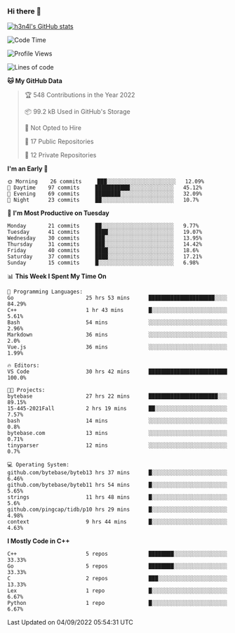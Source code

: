 ### Hi there 👋

[![h3n4l's GitHub stats](https://github-readme-stats.vercel.app/api?username=h3n4l&count_private=true&show_icons=true&theme=radical)](https://github.com/h3n4l/github-readme-stats)

<!--START_SECTION:waka-->
![Code Time](http://img.shields.io/badge/Code%20Time-649%20hrs%2027%20mins-blue)

![Profile Views](http://img.shields.io/badge/Profile%20Views-3-blue)

![Lines of code](https://img.shields.io/badge/From%20Hello%20World%20I%27ve%20Written-43%20Thousand%20lines%20of%20code-blue)

**🐱 My GitHub Data** 

> 🏆 548 Contributions in the Year 2022
 > 
> 📦 99.2 kB Used in GitHub's Storage 
 > 
> 🚫 Not Opted to Hire
 > 
> 📜 17 Public Repositories 
 > 
> 🔑 12 Private Repositories  
 > 
**I'm an Early 🐤** 

```text
🌞 Morning    26 commits     ███░░░░░░░░░░░░░░░░░░░░░░   12.09% 
🌆 Daytime    97 commits     ███████████░░░░░░░░░░░░░░   45.12% 
🌃 Evening    69 commits     ████████░░░░░░░░░░░░░░░░░   32.09% 
🌙 Night      23 commits     ██░░░░░░░░░░░░░░░░░░░░░░░   10.7%

```
📅 **I'm Most Productive on Tuesday** 

```text
Monday       21 commits     ██░░░░░░░░░░░░░░░░░░░░░░░   9.77% 
Tuesday      41 commits     ████░░░░░░░░░░░░░░░░░░░░░   19.07% 
Wednesday    30 commits     ███░░░░░░░░░░░░░░░░░░░░░░   13.95% 
Thursday     31 commits     ███░░░░░░░░░░░░░░░░░░░░░░   14.42% 
Friday       40 commits     ████░░░░░░░░░░░░░░░░░░░░░   18.6% 
Saturday     37 commits     ████░░░░░░░░░░░░░░░░░░░░░   17.21% 
Sunday       15 commits     █░░░░░░░░░░░░░░░░░░░░░░░░   6.98%

```


📊 **This Week I Spent My Time On** 

```text
💬 Programming Languages: 
Go                       25 hrs 53 mins      █████████████████████░░░░   84.29% 
C++                      1 hr 43 mins        █░░░░░░░░░░░░░░░░░░░░░░░░   5.61% 
Bash                     54 mins             ░░░░░░░░░░░░░░░░░░░░░░░░░   2.96% 
Markdown                 36 mins             ░░░░░░░░░░░░░░░░░░░░░░░░░   2.0% 
Vue.js                   36 mins             ░░░░░░░░░░░░░░░░░░░░░░░░░   1.99%

🔥 Editors: 
VS Code                  30 hrs 42 mins      █████████████████████████   100.0%

🐱‍💻 Projects: 
bytebase                 27 hrs 22 mins      ██████████████████████░░░   89.15% 
15-445-2021Fall          2 hrs 19 mins       ██░░░░░░░░░░░░░░░░░░░░░░░   7.57% 
bash                     14 mins             ░░░░░░░░░░░░░░░░░░░░░░░░░   0.8% 
bytebase.com             13 mins             ░░░░░░░░░░░░░░░░░░░░░░░░░   0.71% 
tinyparser               12 mins             ░░░░░░░░░░░░░░░░░░░░░░░░░   0.7%

💻 Operating System: 
github.com/bytebase/byteb13 hrs 37 mins      █░░░░░░░░░░░░░░░░░░░░░░░░   6.46% 
github.com/bytebase/byteb11 hrs 54 mins      █░░░░░░░░░░░░░░░░░░░░░░░░   5.65% 
strings                  11 hrs 48 mins      █░░░░░░░░░░░░░░░░░░░░░░░░   5.6% 
github.com/pingcap/tidb/p10 hrs 29 mins      █░░░░░░░░░░░░░░░░░░░░░░░░   4.98% 
context                  9 hrs 44 mins       █░░░░░░░░░░░░░░░░░░░░░░░░   4.63%

```

**I Mostly Code in C++** 

```text
C++                      5 repos             ████████░░░░░░░░░░░░░░░░░   33.33% 
Go                       5 repos             ████████░░░░░░░░░░░░░░░░░   33.33% 
C                        2 repos             ███░░░░░░░░░░░░░░░░░░░░░░   13.33% 
Lex                      1 repo              █░░░░░░░░░░░░░░░░░░░░░░░░   6.67% 
Python                   1 repo              █░░░░░░░░░░░░░░░░░░░░░░░░   6.67%

```



 Last Updated on 04/09/2022 05:54:31 UTC
<!--END_SECTION:waka-->

